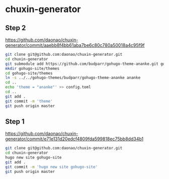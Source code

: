 # chuxin-generator

## Step 2
https://github.com/daonao/chuxin-generator/commit/aaebb8f4bb61aba7be6c80c780a50018a4c95f9f
```bash
git clone git@github.com:daonao/chuxin-generator.git
cd chuxin-generator
git submodule add https://github.com/budparr/gohugo-theme-ananke.git gohugo-themes/budparr/gohugo-theme-ananke
mkdir gohugo-site/themes
cd gohugo-site/themes
ln -s ../../gohugo-themes/budparr/gohugo-theme-ananke ananke
cd ..
echo 'theme = "ananke"' >> config.toml
cd ..
git add .
git commit -m 'theme'
git push origin master
```

## Step 1
https://github.com/daonao/chuxin-generator/commit/e71e131d20edcf4809fda599818ec75bb8dd34b1
```bash
git clone git@github.com:daonao/chuxin-generator.git
cd chuxin-generator
hugo new site gohugo-site
git add .
git commit -m 'hugo new site gohugo-site'
git push origin master
```
